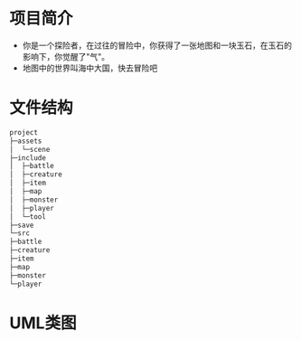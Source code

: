 # 项目简介
- 你是一个探险者，在过往的冒险中，你获得了一张地图和一块玉石，在玉石的影响下，你觉醒了"气"。
- 地图中的世界叫海中大国，快去冒险吧

# 文件结构
```markdown
project
├─assets
│  └─scene
├─include
│  ├─battle
│  ├─creature
│  ├─item
│  ├─map
│  ├─monster
│  ├─player
│  └─tool
├─save
└─src
├─battle
├─creature
├─item
├─map
├─monster
└─player

```


# UML类图


